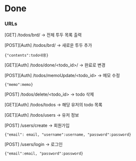 # Done

### URLs
[GET] /todos/brd/ -> 전체 투두 목록 출력

[POST][Auth] /todos/brd/ -> 새로운 투두 추가

    {"contents":todo내용}



[GET][Auth] /todos/done/<todo_id>/ -> 완료로 변경

[POST][Auth] /todos/memoUpdate/<todo_id> -> 메모 수정
    
    {"memo":memo}

[POST] /todos/delete/<todo_id> -> todo 삭제

[GET][Auth] /todos/todos -> 해당 유저의 todo 목록

[GET][Auth] /todos/users -> 유저 정보

[POST] /users/create -> 회원가입

    {"email": email, "username":username, "password":password}

[POST] /users/login -> 로그인

    {"email":email, "password":password}
